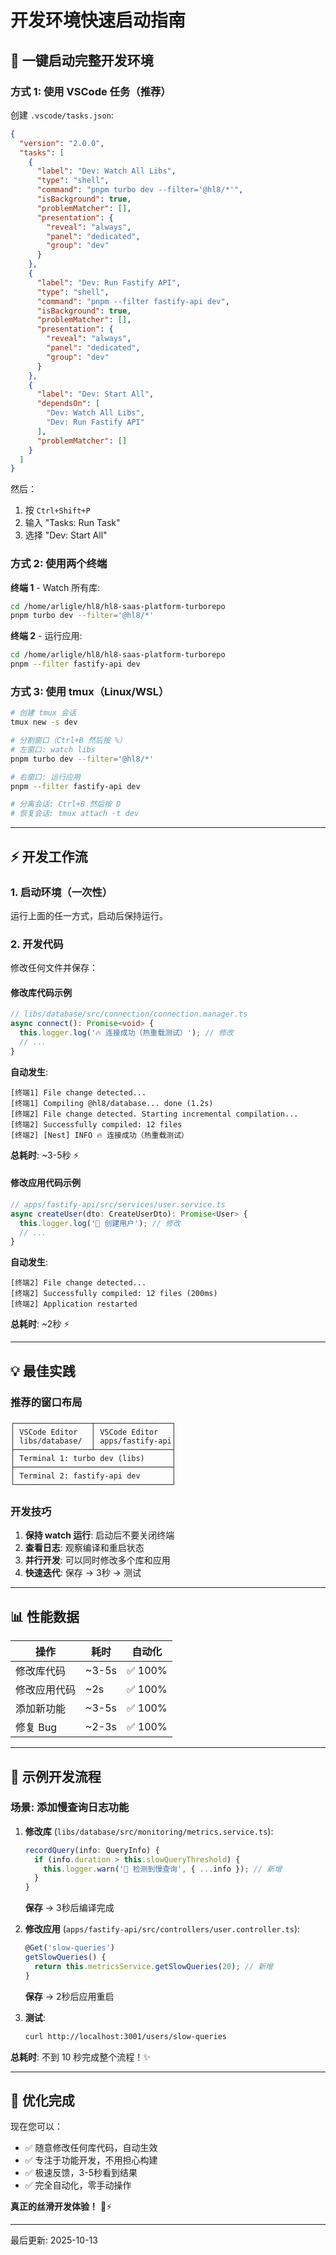 # 开发环境快速启动指南

## 🚀 一键启动完整开发环境

### 方式 1: 使用 VSCode 任务（推荐）

创建 `.vscode/tasks.json`:

```json
{
  "version": "2.0.0",
  "tasks": [
    {
      "label": "Dev: Watch All Libs",
      "type": "shell",
      "command": "pnpm turbo dev --filter='@hl8/*'",
      "isBackground": true,
      "problemMatcher": [],
      "presentation": {
        "reveal": "always",
        "panel": "dedicated",
        "group": "dev"
      }
    },
    {
      "label": "Dev: Run Fastify API",
      "type": "shell",
      "command": "pnpm --filter fastify-api dev",
      "isBackground": true,
      "problemMatcher": [],
      "presentation": {
        "reveal": "always",
        "panel": "dedicated",
        "group": "dev"
      }
    },
    {
      "label": "Dev: Start All",
      "dependsOn": [
        "Dev: Watch All Libs",
        "Dev: Run Fastify API"
      ],
      "problemMatcher": []
    }
  ]
}
```

然后：

1. 按 `Ctrl+Shift+P`
2. 输入 "Tasks: Run Task"
3. 选择 "Dev: Start All"

### 方式 2: 使用两个终端

**终端 1** - Watch 所有库:

```bash
cd /home/arligle/hl8/hl8-saas-platform-turborepo
pnpm turbo dev --filter='@hl8/*'
```

**终端 2** - 运行应用:

```bash
cd /home/arligle/hl8/hl8-saas-platform-turborepo
pnpm --filter fastify-api dev
```

### 方式 3: 使用 tmux（Linux/WSL）

```bash
# 创建 tmux 会话
tmux new -s dev

# 分割窗口（Ctrl+B 然后按 %）
# 左窗口: watch libs
pnpm turbo dev --filter='@hl8/*'

# 右窗口: 运行应用
pnpm --filter fastify-api dev

# 分离会话: Ctrl+B 然后按 D
# 恢复会话: tmux attach -t dev
```

---

## ⚡ 开发工作流

### 1. 启动环境（一次性）

运行上面的任一方式，启动后保持运行。

### 2. 开发代码

修改任何文件并保存：

#### 修改库代码示例

```typescript
// libs/database/src/connection/connection.manager.ts
async connect(): Promise<void> {
  this.logger.log('🔥 连接成功（热重载测试）'); // 修改
  // ...
}
```

**自动发生**:

```
[终端1] File change detected...
[终端1] Compiling @hl8/database... done (1.2s)
[终端2] File change detected. Starting incremental compilation...
[终端2] Successfully compiled: 12 files
[终端2] [Nest] INFO 🔥 连接成功（热重载测试）
```

**总耗时**: ~3-5秒 ⚡

#### 修改应用代码示例

```typescript
// apps/fastify-api/src/services/user.service.ts
async createUser(dto: CreateUserDto): Promise<User> {
  this.logger.log('📝 创建用户'); // 修改
  // ...
}
```

**自动发生**:

```
[终端2] File change detected...
[终端2] Successfully compiled: 12 files (200ms)
[终端2] Application restarted
```

**总耗时**: ~2秒 ⚡

---

## 💡 最佳实践

### 推荐的窗口布局

```
┌─────────────────┬─────────────────┐
│ VSCode Editor   │ VSCode Editor   │
│ libs/database/  │ apps/fastify-api│
├─────────────────┴─────────────────┤
│ Terminal 1: turbo dev (libs)      │
├───────────────────────────────────┤
│ Terminal 2: fastify-api dev       │
└───────────────────────────────────┘
```

### 开发技巧

1. **保持 watch 运行**: 启动后不要关闭终端
2. **查看日志**: 观察编译和重启状态
3. **并行开发**: 可以同时修改多个库和应用
4. **快速迭代**: 保存 → 3秒 → 测试

---

## 📊 性能数据

| 操作 | 耗时 | 自动化 |
|------|------|--------|
| 修改库代码 | ~3-5s | ✅ 100% |
| 修改应用代码 | ~2s | ✅ 100% |
| 添加新功能 | ~3-5s | ✅ 100% |
| 修复 Bug | ~2-3s | ✅ 100% |

---

## 🎯 示例开发流程

### 场景: 添加慢查询日志功能

1. **修改库** (`libs/database/src/monitoring/metrics.service.ts`):

   ```typescript
   recordQuery(info: QueryInfo) {
     if (info.duration > this.slowQueryThreshold) {
       this.logger.warn('🐌 检测到慢查询', { ...info }); // 新增
     }
   }
   ```

   **保存** → 3秒后编译完成

2. **修改应用** (`apps/fastify-api/src/controllers/user.controller.ts`):

   ```typescript
   @Get('slow-queries')
   getSlowQueries() {
     return this.metricsService.getSlowQueries(20); // 新增
   }
   ```

   **保存** → 2秒后应用重启

3. **测试**:

   ```bash
   curl http://localhost:3001/users/slow-queries
   ```

**总耗时**: 不到 10 秒完成整个流程！✨

---

## 🎊 优化完成

现在您可以：

- ✅ 随意修改任何库代码，自动生效
- ✅ 专注于功能开发，不用担心构建
- ✅ 极速反馈，3-5秒看到结果
- ✅ 完全自动化，零手动操作

**真正的丝滑开发体验！** 🚀⚡

---

最后更新: 2025-10-13
